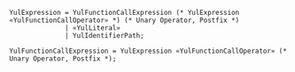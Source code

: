 <!-- This file is generated automatically by infrastructure scripts. Please don't edit by hand. -->

```{ .ebnf .slang-ebnf #YulExpression }
YulExpression = YulFunctionCallExpression (* YulExpression «YulFunctionCallOperator» *) (* Unary Operator, Postfix *)
              | «YulLiteral»
              | YulIdentifierPath;
```

```{ .ebnf .slang-ebnf #YulFunctionCallExpression }
YulFunctionCallExpression = YulExpression «YulFunctionCallOperator» (* Unary Operator, Postfix *);
```
